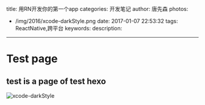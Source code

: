 title: 用RN开发你的第一个app
categories: 开发笔记
author: 唐先森
photos:
  - /img/2016/xcode-darkStyle.png
date: 2017-01-07 22:53:32
tags: ReactNative,跨平台
keywords:
description:
---

# Test page

## test is a page of test hexo

![xcode-darkStyle](/img/2016/xcode-darkStyle.png)
